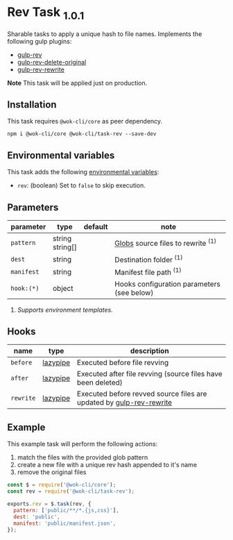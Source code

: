 # Rev Task <sub>1.0.1<sub>

Sharable tasks to apply a unique hash to file names. Implements the following gulp plugins:

- [gulp-rev](https://www.npmjs.com/package/gulp-rev)
- [gulp-rev-delete-original](https://www.npmjs.com/package/gulp-rev-delete-original)
- [gulp-rev-rewrite](https://www.npmjs.com/package/gulp-rev-rewrite)

**Note** This task will be applied just on production.

## Installation

This task requires `@wok-cli/core` as peer dependency.

```
npm i @wok-cli/core @wok-cli/task-rev --save-dev
```

## Environmental variables

This task adds the following [environmental variables](packages/core/configuration#env):

- `rev`: (boolean) Set to `false` to skip execution.

## Parameters

| parameter  | type               | default | note                                              |
| ---------- | ------------------ | ------- | ------------------------------------------------- |
| `pattern`  | string<br>string[] |         | [Globs][1] source files to rewrite <sup>(1)</sup> |
| `dest`     | string             |         | Destination folder <sup>(1)</sup>                 |
| `manifest` | string             |         | Manifest file path <sup>(1)</sup>                 |
| `hook:(*)` | object             |         | Hooks configuration parameters (see below)        |

1. _Supports environment templates._

[1]: https://gulpjs.com/docs/en/api/concepts#globs

## Hooks

| name      | type          | description                                                              |
| --------- | ------------- | ------------------------------------------------------------------------ |
| `before`  | [lazypipe][2] | Executed before file revving                                             |
| `after`   | [lazypipe][2] | Executed after file revving (source files have been deleted)             |
| `rewrite` | [lazypipe][2] | Executed before revved source files are updated by [gulp-rev-rewrite][3] |

[2]: https://github.com/OverZealous/lazypipe
[3]: https://www.npmjs.com/package/gulp-rev-rewrite

## Example

This example task will perform the following actions:

1. match the files with the provided glob pattern
2. create a new file with a unique rev hash appended to it's name
3. remove the original files

```js
const $ = require('@wok-cli/core');
const rev = require('@wok-cli/task-rev');

exports.rev = $.task(rev, {
  pattern: ['public/**/*.{js,css}'],
  dest: 'public',
  manifest: 'public/manifest.json',
});
```

